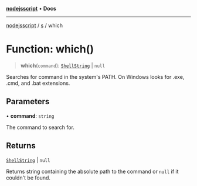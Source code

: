 [**nodejsscript**](../../../README.md) • **Docs**

***

[nodejsscript](../../../README.md) / [s](../README.md) / which

# Function: which()

> **which**(`command`): [`ShellString`](../type-aliases/ShellString.md) \| `null`

Searches for command in the system's PATH. On Windows looks for .exe, .cmd, and .bat extensions.

## Parameters

• **command**: `string`

The command to search for.

## Returns

[`ShellString`](../type-aliases/ShellString.md) \| `null`

Returns string containing the absolute path to the command or `null` if it couldn't be found.

